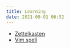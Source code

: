 ```yaml
---
title: Learning
date: 2021-09-01 06:52
---
```


* [Zettelkasten](2021-02-09--08-30-17Z--zettelkasten.md)
* [Vim spell](20210919174217-vim-spell.md)

